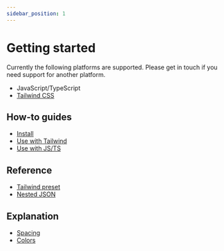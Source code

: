 ```yaml
---
sidebar_position: 1
---
```


# Getting started

Currently the following platforms are supported. Please get in touch if you need support for another platform.

- JavaScript/TypeScript
- [Tailwind CSS](https://tailwindcss.com/)

## How-to guides

- [Install](./how-to/install.md)
- [Use with Tailwind](./how-to/use-with-tailwind.md)
- [Use with JS/TS](./how-to/use-with-javascript.md)

## Reference

- [Tailwind preset](./reference/tailwind-preset.mdx)
- [Nested JSON](./reference/nested-json.mdx)

## Explanation

- [Spacing](./explanation/spacing.md)
- [Colors](./explanation/colors.md)
